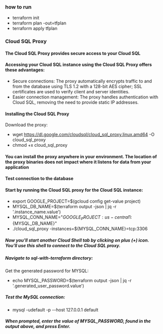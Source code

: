 ### how to run 
- terraform init
- terraform plan -out=tfplan
- terraform apply tfplan

### Cloud SQL Proxy
#### The Cloud SQL Proxy provides secure access to your Cloud SQL

#### Accessing your Cloud SQL instance using the Cloud SQL Proxy offers these advantages: 
- Secure connections: The proxy automatically encrypts traffic to and from the database using TLS 1.2 with a 128-bit AES cipher; SSL certificates are used to verify client and server identities.
- Easier connection management: The proxy handles authentication with Cloud SQL, removing the need to provide static IP addresses.

#### Installing the Cloud SQL Proxy
Download the proxy:

- wget https://dl.google.com/cloudsql/cloud_sql_proxy.linux.amd64 -O cloud_sql_proxy
- chmod +x cloud_sql_proxy

#### You can install the proxy anywhere in your environment. The location of the proxy binaries does not impact where it listens for data from your application

#### Test connection to the database
#### Start by running the Cloud SQL proxy for the Cloud SQL instance:

- export GOOGLE_PROJECT=$(gcloud config get-value project)
- MYSQL_DB_NAME=$(terraform output -json | jq -r '.instance_name.value')
- MYSQL_CONN_NAME="${GOOGLE_PROJECT}:us-central1:${MYSQL_DB_NAME}"
- ./cloud_sql_proxy -instances=${MYSQL_CONN_NAME}=tcp:3306

##### Now you'll start another Cloud Shell tab by clicking on plus (+) icon. You'll use this shell to connect to the Cloud SQL proxy.

##### Navigate to sql-with-terraform directory:

Get the generated password for MYSQL:
- echo MYSQL_PASSWORD=$(terraform output -json | jq -r '.generated_user_password.value')
##### Test the MySQL connection:
- mysql -udefault -p --host 127.0.0.1 default
##### When prompted, enter the value of MYSQL_PASSWORD, found in the output above, and press Enter.